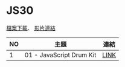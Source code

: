 # JS30
<i class="fa fa-book fa-fw"></i> [檔案下載](https://github.com/wesbos/JavaScript30)、<i class="fa fa-youtube fa-fw"></i> [影片連結](https://www.youtube.com/playlist?list=PLu8EoSxDXHP6CGK4YVJhL_VWetA865GOH)

| NO        | 主題                      | 連結        | 
| --------- | ------------------------ | ----------  |
| 1         | 01 - JavaScript Drum Kit | [LINK](https://github.com/Yogo888/JS30/tree/master/01-JavaScript%20Drum%20Kit)    |
